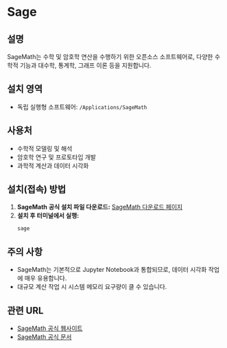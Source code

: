 # Sage

## 설명
SageMath는 수학 및 암호학 연산을 수행하기 위한 오픈소스 소프트웨어로, 다양한 수학적 기능과 대수학, 통계학, 그래프 이론 등을 지원합니다.

## 설치 영역
- 독립 실행형 소프트웨어: `/Applications/SageMath`

## 사용처
- 수학적 모델링 및 해석
- 암호학 연구 및 프로토타입 개발
- 과학적 계산과 데이터 시각화

## 설치(접속) 방법
1. **SageMath 공식 설치 파일 다운로드:**
   [SageMath 다운로드 페이지](https://www.sagemath.org/download.html)
2. **설치 후 터미널에서 실행:**
   ```bash
   sage
   ```

## 주의 사항
- SageMath는 기본적으로 Jupyter Notebook과 통합되므로, 데이터 시각화 작업에 매우 유용합니다.
- 대규모 계산 작업 시 시스템 메모리 요구량이 클 수 있습니다.

## 관련 URL
- [SageMath 공식 웹사이트](https://www.sagemath.org/)
- [SageMath 공식 문서](https://doc.sagemath.org/)
